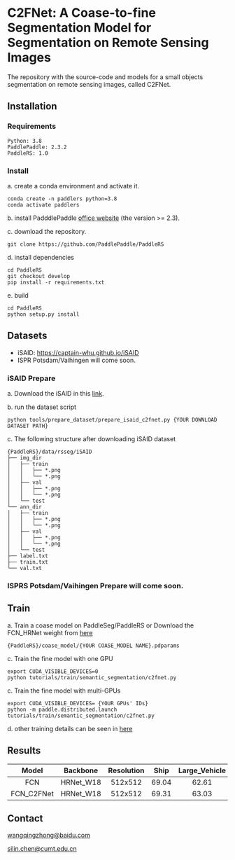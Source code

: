 # C2FNet: A Coase-to-fine Segmentation Model for Segmentation on Remote Sensing Images
The repository with the source-code and models for a small objects segmentation on remote sensing images, called C2FNet.

## Installation
### Requirements
```
Python: 3.8  
PaddlePaddle: 2.3.2
PaddleRS: 1.0
```
### Install
a. create a conda environment and activate it.
```
conda create -n paddlers python=3.8
conda activate paddlers
```
b. install PadddlePaddle [office website](https://www.paddlepaddle.org.cn/en/install/quick?docurl=/documentation/docs/en/install/pip/linux-pip_en.html) (the version >= 2.3).

c. download the repository.
```
git clone https://github.com/PaddlePaddle/PaddleRS
```

d. install dependencies
```
cd PaddleRS
git checkout develop
pip install -r requirements.txt
```

e. build

```
cd PaddleRS
python setup.py install
```

## Datasets

+ iSAID: https://captain-whu.github.io/iSAID
+ ISPR Potsdam/Vaihingen will come soon.

### iSAID Prepare

a. Download the iSAID in this [link](https://captain-whu.github.io/iSAID).

b. run the dataset script

```
python tools/prepare_dataset/prepare_isaid_c2fnet.py {YOUR DOWNLOAD DATASET PATH}
```

c. The following structure after downloading iSAID dataset

```
{PaddleRS}/data/rsseg/iSAID
├── img_dir
│   ├── train
│   │   ├── *.png
│   │   └── *.png
│   ├── val
│   │   ├── *.png
│   │   └── *.png
│   └── test
└── ann_dir
│   ├── train
│   │   ├── *.png
│   │   └── *.png
│   ├── val
│   │   ├── *.png
│   │   └── *.png
│   └── test
├── label.txt
├── train.txt
└── val.txt
```
### ISPRS Potsdam/Vaihingen Prepare will come soon.

## Train

a. Train a coase model on PaddleSeg/PaddleRS or Download the FCN_HRNet weight from [here](https://paddlers.bj.bcebos.com/pretrained/seg/isaid/weights/fcn_hrnet_isaid.pdparams)

```
{PaddleRS}/coase_model/{YOUR COASE_MODEL NAME}.pdparams
```

c. Train the fine model with one GPU
```
export CUDA_VISIBLE_DEVICES=0
python tutorials/train/semantic_segmentation/c2fnet.py
```

c. Train the fine model with multi-GPUs
```
export CUDA_VISIBLE_DEVICES= {YOUR GPUs' IDs}
python -m paddle.distributed.launch tutorials/train/semantic_segmentation/c2fnet.py
```

d. other training details can be seen in [here](./blob/release/1.0/tutorials/train/README.md)

## Results

| Model | Backbone | Resolution | Ship | Large_Vehicle | Small_Vehicle | Helicopter | Swimming_Pool |Plane| Harbor | Links |
|:-:|:-:|:-:|:-:|:-:|:-:|:-:|:-:|:-:|:-:|:-:|
|FCN       |HRNet_W18|512x512|69.04|62.61|48.75|23.14|44.99|83.35|58.61|[model](https://paddlers.bj.bcebos.com/pretrained/seg/isaid/weights/fcn_hrnet_isaid.pdparams)|
|FCN_C2FNet|HRNet_W18|512x512|69.31|63.03|50.90|23.53|45.93|83.82|59.62|[model](https://paddlers.bj.bcebos.com/pretrained/seg/isaid/weights/c2fnet_fcn_hrnet_isaid.pdparams)|

## Contact

wangqingzhong@baidu.com

silin.chen@cumt.edu.cn
